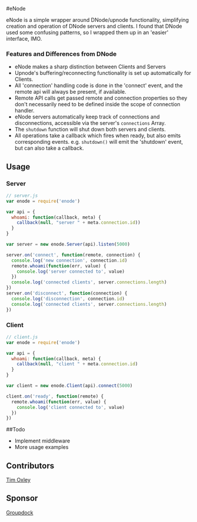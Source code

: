 #eNode

eNode is a simple wrapper around DNode/upnode functionality, simplifying 
creation and operation of DNode servers and clients. I found that DNode
used some confusing patterns, so I wrapped them up in an 'easier'
interface, IMO.

### Features and Differences from DNode

* eNode makes a sharp distinction between Clients and Servers
* Upnode's buffering/reconnecting functionality is set up automatically for
 Clients.
* All 'connection' handling code is done in the 'connect' event, and the
  remote api will always be present, if available.
* Remote API calls get passed remote and connection properties so they don't 
necessarily need to be defined inside the scope of connection handler.
* eNode servers automatically keep track of connections and disconnections, 
accessible via the server's `connections` Array.
* The `shutdown` function will shut down both servers and clients.
* All operations take a callback which fires when ready, but also emits
 corresponding events. e.g. `shutdown()` will emit the 'shutdown' event,
but can also take a callback.

## Usage

### Server

```javascript
// server.js
var enode = require('enode')

var api = {
  whoami: function(callback, meta) {
    callback(null, "server " + meta.connection.id))
  }
}

var server = new enode.Server(api).listen(5000)

server.on('connect', function(remote, connection) {
  console.log('new connection', connection.id)
  remote.whoami(function(err, value) {
    console.log('server connected to', value)
  })
  console.log('connected clients', server.connections.length)
})
server.on('disconnect', function(connection) {
  console.log('disconnection', connection.id)
  console.log('connected clients', server.connections.length)
})

```

### Client

```javascript
// client.js
var enode = require('enode')

var api = {
  whoami: function(callback, meta) {
    callback(null, "client " + meta.connection.id)
  }
}

var client = new enode.Client(api).connect(5000)

client.on('ready', function(remote) {
  remote.whoami(function(err, value) {
    console.log('client connected to', value)
  })
})

```

##Todo

* Implement middleware
* More usage examples

## Contributors

[Tim Oxley](https://github/com/timoxley)

## Sponsor

[Groupdock](https://github.com/groupdock/) 

